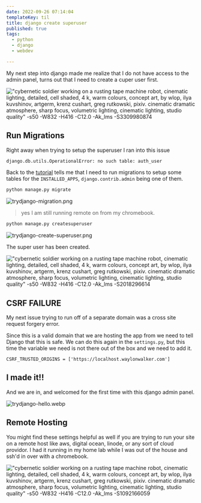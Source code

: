 ```yaml
---
date: 2022-09-26 07:14:04
templateKey: til
title: django create superuser
published: true
tags:
  - python
  - django
  - webdev

---
```


My next step into django made me realize that I do not have access to the admin panel, turns out that I need to create a cuper user first.

!["cybernetic soldier working on a rusting tape machine robot, cinematic lighting, detailed, cell shaded, 4 k, warm colours, concept art, by wlop, ilya kuvshinov, artgerm, krenz cushart, greg rutkowski, pixiv. cinematic dramatic atmosphere, sharp focus, volumetric lighting, cinematic lighting, studio quality" -s50 -W832 -H416 -C12.0 -Ak_lms -S3309980874](https://stable-diffusion.waylonwalker.com/000368.3309980874.webp)

## Run Migrations

Right away when trying to setup the superuser I ran into this issue

``` bash
django.db.utils.OperationalError: no such table: auth_user
```

Back to the [tutorial](https://docs.djangoproject.com/en/1.8/intro/tutorial01/)
tells me that I need to run migrations to setup some tables for the
`INSTALLED_APPS`, `django.contrib.admin` being one of them.

``` bash
python manage.py migrate
```

![trydjango-migration.png](https://dropper.wayl.one/api/file/c5774ced-b535-42d3-bbdc-8be39da7795e.png)

> yes I am still running remote on from my chromebook.

``` bash
python manage.py createsuperuser
```

![trydjango-create-superuser.png](https://dropper.wayl.one/api/file/b46c5a29-56d2-413f-bc14-f49353169ea3.png)

The super user has been created.

!["cybernetic soldier working on a rusting tape machine robot, cinematic lighting, detailed, cell shaded, 4 k, warm colours, concept art, by wlop, ilya kuvshinov, artgerm, krenz cushart, greg rutkowski, pixiv. cinematic dramatic atmosphere, sharp focus, volumetric lighting, cinematic lighting, studio quality" -s50 -W832 -H416 -C12.0 -Ak_lms -S2018296614](https://stable-diffusion.waylonwalker.com/000368.2018296614.webp)

## CSRF FAILURE

My next issue trying to run off of a separate domain was a cross site request
forgery error.


Since this is a valid domain that we are hosting the app from we need to tell
Django that this is safe.  We can do this again in the `settings.py`, but this
time the variable we need is not there out of the box and we need to add it.

```
CSRF_TRUSTED_ORIGINS = ['https://localhost.waylonwalker.com']
```

## I made it!!

And we are in, and welcomed for the first time with this django admin panel.

![trydjango-hello.webp](https://dropper.wayl.one/api/file/839b17ce-1850-44d4-a560-014e878934bd.webp)

## Remote Hosting

You might find these settings helpful as well if you are trying to run your
site on a remote host like aws, digital ocean, linode, or any sort of cloud
providor.  I had it running in my home lab while I was out of the house and
ssh'd in over with a chromebook.

!["cybernetic soldier working on a rusting tape machine robot, cinematic lighting, detailed, cell shaded, 4 k, warm colours, concept art, by wlop, ilya kuvshinov, artgerm, krenz cushart, greg rutkowski, pixiv. cinematic dramatic atmosphere, sharp focus, volumetric lighting, cinematic lighting, studio quality" -s50 -W832 -H416 -C12.0 -Ak_lms -S1092166059](https://stable-diffusion.waylonwalker.com/000368.1092166059.webp)
